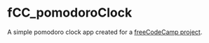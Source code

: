 # fCC_pomodoroClock
A simple pomodoro clock app created for a [freeCodeCamp project](https://learn.freecodecamp.org/front-end-libraries/front-end-libraries-projects/build-a-pomodoro-clock/).
